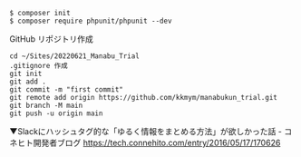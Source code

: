 ```
$ composer init
$ composer require phpunit/phpunit --dev
```

GitHub リポジトリ作成
```
cd ~/Sites/20220621_Manabu_Trial
.gitignore 作成
git init
git add .
git commit -m "first commit"
git remote add origin https://github.com/kkmym/manabukun_trial.git
git branch -M main
git push -u origin main
```

▼Slackにハッシュタグ的な「ゆるく情報をまとめる方法」が欲しかった話 - コネヒト開発者ブログ
https://tech.connehito.com/entry/2016/05/17/170626